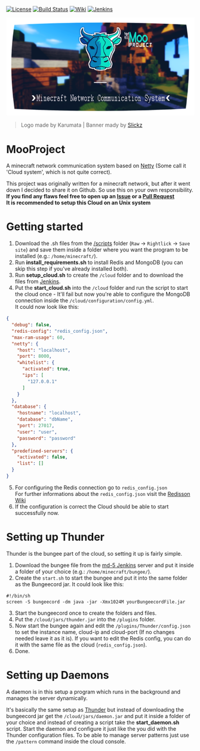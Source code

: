 [![License](https://img.shields.io/badge/license-GPLv2-blue.svg)](https://github.com/Superioz/MooProject/blob/master/LICENSE) [![Build Status](https://travis-ci.org/Superioz/MooProject.svg?branch=master)](https://travis-ci.org/Superioz/MooProject) [![Wiki](https://img.shields.io/badge/wiki-click%20here-%2333bbff.svg)](https://github.com/Superioz/MooProject/wiki) [![Jenkins](https://img.shields.io/badge/jenkins-click%20here-b21a1a.svg)](http://ci.superioz.de:8080/job/MooProject/)

![Logo](/.github/assets/moo_banner_new.png "Logo")
> Logo made by Karumata | Banner mady by [Slickz](https://www.youtube.com/SlickzDE)

# MooProject
A minecraft network communication system based on [Netty](https://github.com/netty) (Some call it 'Cloud system', which is not quite correct).

This project was originally written for a minecraft network, but after it went down I decided to share it on Github. So use this on your own responsibility.  
**If you find any flaws feel free to open up an [Issue](https://github.com/Superioz/MooProject/issues/new) or a [Pull Request](https://github.com/Superioz/MooProject/compare)**  
**It is recommended to setup this Cloud on an Unix system**

# Getting started
1. Download the .sh files from the [/scripts](https://github.com/Superioz/MooProject/tree/master/.github/scripts) folder (`Raw` -> `Rightlick` -> `Save site`) and save them inside a folder where you want the program to be installed (e.g.: `/home/minecraft/`).  
2. Run **install_requirements.sh** to install Redis and MongoDB (you can skip this step if you've already installed both).
3. Run **setup_cloud.sh** to create the `/cloud` folder and to download the files from [Jenkins](http://ci.superioz.de:8080/job/MooProject/).
4. Put the **start_cloud.sh** into the `/cloud` folder and run the script to start the cloud once - It'll fail but now you're able to configure the MongoDB connection inside the `/cloud/configuration/config.yml`.  
It could now look like this:
```JSON
{
  "debug": false,
  "redis-config": "redis_config.json",
  "max-ram-usage": 60,
  "netty": {
    "host": "localhost",
    "port": 8000,
    "whitelist": {
      "activated": true,
      "ips": [
        "127.0.0.1"
      ]
    }
  },
  "database": {
    "hostname": "localhost",
    "database": "dbName",
    "port": 27017,
    "user": "user",
    "password": "password"
  },
  "predefined-servers": {
    "activated": false,
    "list": []
  }
}
```
5. For configuring the Redis connection go to `redis_config.json`  
For further informations about the `redis_config.json` visit the [Redisson Wiki](https://github.com/redisson/redisson/wiki/2.-Configuration)  
6. If the configuration is correct the Cloud should be able to start successfully now.

# <a name="thunder"></a>Setting up Thunder
Thunder is the bungee part of the cloud, so setting it up is fairly simple.
1. Download the bungee file from the [md-5 Jenkins](https://ci.md-5.net/job/BungeeCord/) server and put it inside a folder of your choice (e.g.: `/home/minecraft/bungee/`).
2. Create the `start.sh` to start the bungee and put it into the same folder as the Bungeecord jar.
  It could look like this:
```SH
#!/bin/sh
screen -S bungeecord -dm java -jar -Xmx1024M yourBungeecordFile.jar
```
3. Start the bungeecord once to create the folders and files.
4. Put the `/cloud/jars/thunder.jar` into the `/plugins` folder.
5. Now start the bungee again and edit the `/plugins/Thunder/config.json` to set the instance name, cloud-ip and cloud-port (If no changes needed leave it as it is). If you want to edit the Redis config, you can do it with the same file as the cloud (`redis_config.json`).
6. Done.

# Setting up Daemons
A daemon is in this setup a program which runs in the background and manages the server dynamically.  

It's basically the same setup as [Thunder](#thunder) but instead of downloading the bungeecord jar get the `/cloud/jars/daemon.jar` and put it inside a folder of your choice and instead of creating a script take the **start_daemon.sh** script. Start the daemon and configure it just like the you did with the Thunder configuration files. To be able to manage server patterns just use the `/pattern` command inside the cloud console.
